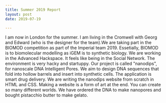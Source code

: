 ```yaml
---
title: Summer 2019 Report
layout: post
date: 2019-07-19

---
```


I am now in London for the summer. I am living in the Cromwell with Georg and Edward (who is the designer for the team).We are taking part in the BIOMOD competition as part of the Imperial team 2019. Essetially, BIOMOD is to biomolecular modelling as iGEM is to synthetic biology. We are working in the Advanced Hackspace. It feels like being in the Social Network. The environment is very hacky and startuppy. Our project is called "nanodips", for nanoscale DNA Intelligent Pores. We aim to design DNA sequences that fold into hollow barrels and insert into synthetic cells. The application is smart drug delivery.
We are writing the nanodips website from scratch in HTML and CSS.
Making a website is a form of art at the end.
You can create so many different worlds.
We have ordered the DNA to make nanopores and bought pistacchio butter to make gelato.
